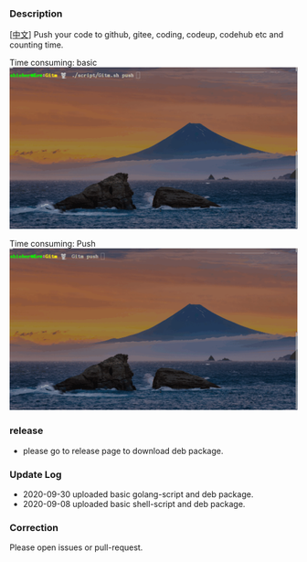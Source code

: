 ### Description  
[[中文](./README_CN.md)] Push your code to github, gitee, coding, codeup, codehub etc and counting time.

Time consuming: basic 
![updated](./updated.gif)

Time consuming: Push
![update](./update.gif)

### release
* please go to release page to download deb package.

### Update Log 
* 2020-09-30 uploaded basic golang-script and deb package.
* 2020-09-08 uploaded basic shell-script and deb package.

### Correction
Please open issues or pull-request.
